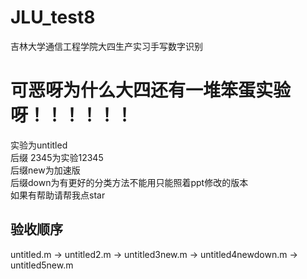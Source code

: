 # JLU_test8
吉林大学通信工程学院大四生产实习手写数字识别
# 可恶呀为什么大四还有一堆笨蛋实验呀！！！！！！
 实验为untitled<br/>
 后缀 2345为实验12345 <br/> 
 后缀new为加速版<br/>
 后缀down为有更好的分类方法不能用只能照着ppt修改的版本<br/>
 如果有帮助请帮我点star<br/>
## 验收顺序<br/>
 untitled.m -> untitled2.m -> untitled3new.m -> untitled4newdown.m -> untitled5new.m
